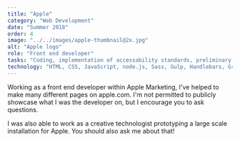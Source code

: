 ```yaml
---
title: "Apple"
category: "Web Development"
date: "Summer 2018"
order: 4
image: "../../images/apple-thumbnail@2x.jpg"
alt: "Apple logo"
role: "Front end developer"
tasks: "Coding, implementation of accessability standards, preliminary QA testing"
technology: "HTML, CSS, JavaScript, node.js, Sass, Gulp, Handlebars, Greensock, three.js, internal Apple libraries"
---
```


Working as a front end developer within Apple Marketing, I've helped to make many different pages on apple.com. I'm not permitted to publicly showcase what I was the developer on, but I encourage you to ask questions.

I was also able to work as a creative technologist prototyping a large scale installation for Apple. You should also ask me about that!
